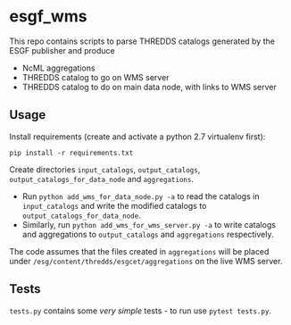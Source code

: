 # esgf_wms

This repo contains scripts to parse THREDDS catalogs generated by the ESGF publisher and produce
* NcML aggregations
* THREDDS catalog to go on WMS server
* THREDDS catalog to do on main data node, with links to WMS server

## Usage

Install requirements (create and activate a python 2.7 virtualenv first):
```
pip install -r requirements.txt
```

Create directories `input_catalogs`, `output_catalogs`, `output_catalogs_for_data_node` and
`aggregations`.

* Run `python add_wms_for_data_node.py -a` to read the catalogs in `input_catalogs` and write the
  modified catalogs to `output_catalogs_for_data_node`.
* Similarly, run `python add_wms_for_wms_server.py -a` to write catalogs and aggregations to
  `output_catalogs` and `aggregations` respectively.

The code assumes that the files created in `aggregations` will be placed under
`/esg/content/thredds/esgcet/aggregations` on the live WMS server.

## Tests

`tests.py` contains some *very simple* tests - to run use `pytest tests.py`.
